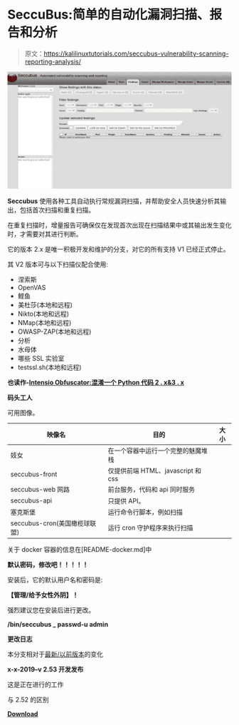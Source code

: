 # SeccuBus:简单的自动化漏洞扫描、报告和分析

> 原文：<https://kalilinuxtutorials.com/seccubus-vulnerability-scanning-reporting-analysis/>

[![SeccuBus : Easy Automated Vulnerability Scanning, Reporting & Analysis](img/ecfbcf4772ea1ce3fbb599cd31d382c2.png "SeccuBus : Easy Automated Vulnerability Scanning, Reporting & Analysis")](https://1.bp.blogspot.com/-zF3sT7ynCfg/XQg140Od_tI/AAAAAAAAA3w/85XN4UrkAHkQKZ_pk-BUEoCTWkSZAF9ZQCLcBGAs/s1600/seccubus%25281%2529.png)

**Seccubus** 使用各种工具自动执行常规漏洞扫描，并帮助安全人员快速分析其输出，包括首次扫描和重复扫描。

在重复扫描时，增量报告可确保仅在发现首次出现在扫描结果中或其输出发生变化时，才需要对其进行判断。

它的版本 2.x 是唯一积极开发和维护的分支，对它的所有支持 V1 已经正式停止。

其 V2 版本可与以下扫描仪配合使用:

*   涅索斯
*   OpenVAS
*   鲣鱼
*   美杜莎(本地和远程)
*   Nikto(本地和远程)
*   NMap(本地和远程)
*   OWASP-ZAP(本地和远程)
*   分析
*   水母体
*   哪些 SSL 实验室
*   testssl.sh(本地和远程)

**也读作-[Intensio Obfuscator:混淆一个 Python 代码 2 . x&3 . x](https://kalilinuxtutorials.com/intensio-obfuscator/)**

**码头工人**

可用图像。

| 映像名 | 目的 | 大小 |
| --- | --- | --- |
| 妓女 | 在一个容器中运行一个完整的魅魔堆栈 |  |
| seccubus-front | 仅提供前端 HTML、javascript 和 css |  |
| seccubus-web 网路 | 前台服务，代码和 api 同时服务 |  |
| seccubus-api | 只提供 API。 |  |
| 塞克斯堡 | 运行命令行脚本，例如扫描 |  |
| seccubus-cron(美国橄榄球联盟) | 运行 cron 守护程序来执行扫描 |  |

关于 docker 容器的信息在[README-docker.md]中

**默认密码，修改吧！！！！！**

安装后，它的默认用户名和密码是:

**【管理/给予女性外阴】！**

强烈建议您在安装后进行更改。

**/bin/seccubus _ passwd-u admin**

**更改日志**

本分支相对于[最新/以前版本](https://github.com/schubergphilis/Seccubus/releases/latest)的变化

**x-x-2019–v 2.53 开发发布**

这是正在进行的工作

与 2.52 的区别

[**Download**](https://github.com/seccubus/seccubus)